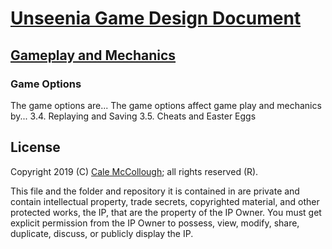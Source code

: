 # [Unseenia Game Design Document](../readme.md)

## [Gameplay and  Mechanics](./readme.md)

### Game Options

The game options are... The game options affect game play and mechanics by...
3.4.	Replaying and Saving 
3.5.	Cheats and Easter Eggs

## License

Copyright 2019 (C) [Cale McCollough](https://calemccollough.github.io); all rights reserved (R).

This file and the folder and repository it is contained in are private and contain intellectual property, trade secrets, copyrighted material, and other protected works, the IP, that are the property of the IP Owner. You must get explicit permission from the IP Owner to possess, view, modify, share, duplicate, discuss, or publicly display the IP.
